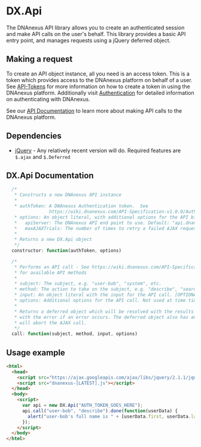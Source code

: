 DX.Api
======

The DNAnexus API library allows you to create an authenticated session and make API calls on the user's behalf. This library provides a
basic API entry point, and manages requests using a jQuery deferred object.

Making a request
----------------

To create an API object instance, all you need is an access token. This is a token which provides access to the DNAnexus platform on behalf of
a user. See [API-Tokens](https://wiki.dnanexus.com/UI/API-Tokens) for more information on how to create a token in using the DNAnexus
platform. Additionally visit [Authentication](https://wiki.dnanexus.com/API-Specification-v1.0.0/Authentication) for detailed information on authenticating with DNAnexus.

See our [API Documentation](https://wiki.dnanexus.com/API-Specification-v1.0.0/Introduction) to learn more about making API calls to the DNAnexus platform.

Dependencies
------------

* [jQuery](http://jquery.com/) - Any relatively recent version will do. Required features are `$.ajax` and `$.Deferred`

DX.Api Documentation
--------------------

```javascript
  /*
   * Constructs a new DNAnexus API instance
   *
   * authToken: A DNAnexus Authentication token.  See
                https://wiki.dnanexus.com/API-Specification-v1.0.0/Authentication
   * options: An object literal, with additional options for the API binding. [OPTIONAL]
   *   apiServer: The DNAnexus API end point to use. Default: "api.dnanexus.com"
   *   maxAJAXTrials: The number of times to retry a failed AJAX request. Default: 5
   *
   * Returns a new DX.Api object
   */
  constructor: function(authToken, options)

  /*
   * Performs an API call - See https://wiki.dnanexus.com/API-Specification-v1.0.0/Introduction
   * for available API methods
   *
   * subject: The subject, e.g. "user-bob", "system", etc.
   * method: The action to take on the subject, e.g. "describe", "search", etc.
   * input: An object literal with the input for the API call. [OPTIONAL]
   * options: Additional options for the API call. Not used at time time. [OPTIONAL]
   *
   * Returns a deferred object which will be resolved with the results upon success, or rejected
   * with the error if an error occurs. The deferred object also has an "abort" method which
   * will abort the AJAX call.
   */
  call: function(subject, method, input, options)
```

Usage example
-----------

```html
<html>
  <head>
    <script src="https://ajax.googleapis.com/ajax/libs/jquery/2.1.1/jquery.min.js"></script>
    <script src="dnanexus-[LATEST].js"></script>
  </head>
  <body>
    <script>
      var api = new DX.Api("AUTH_TOKEN_GOES_HERE");
      api.call("user-bob", "describe").done(function(userData) {
        alert("user-bob's full name is " + [userData.first, userData.last].join(" "));
      });
    </script>
  </body>
</html>
```
